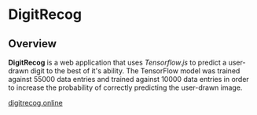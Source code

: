 # DigitRecog

## Overview
**DigitRecog** is a web application that uses *Tensorflow.js* to predict a user-drawn digit to the best of it's ability. The TensorFlow model was trained against 55000 data entries and trained against 10000 data entries in order to increase the probability of correctly predicting the user-drawn image. 

[digitrecog.online](http://digitrecog.online)
